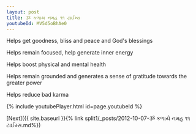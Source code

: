 ```yaml
---
layout: post
title: ૐ કળાય નમહ ૧૧ ટાઈમ્સ
youtubeId: MV5d5oBhAe0
---
```

 
 
Helps get goodness, bliss and peace and God's blessings
 
Helps remain focused, help generate inner energy 
 
Helps boost physical and mental health 
 
Helps remain grounded and generates a sense of gratitude towards the greater power 
 
Helps reduce bad karma
 
 
 
 


{% include youtubePlayer.html id=page.youtubeId %}
 
[Next]({{ site.baseurl }}{% link  split1/_posts/2012-10-07-ૐ કળાયે નમહ ૧૧ ટાઈમ્સ.md%})
 
